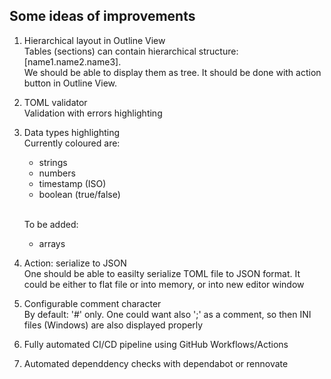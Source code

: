 Some ideas of improvements
--------------------------

1. Hierarchical layout in Outline View
   <br>
   Tables (sections) can contain hierarchical structure: [name1.name2.name3].
   <br>We should be able to display them as tree. 
   It should be done with action button in Outline View.
   
2. TOML validator 
   <br>
   Validation with errors highlighting
   
3. Data types highlighting
   <br>
   Currently coloured are:
    - strings
    - numbers
    - timestamp (ISO)
    - boolean (true/false)
   
   <br>To be added:
    - arrays
   
4. Action: serialize to JSON
   <br>
   One should be able to easilty serialize TOML file to JSON format.
   It could be either to flat file or into memory, or into new editor window
   
5. Configurable comment character
   <br>By default: '#' only. 
   One could want also ';' as a comment, so then INI files (Windows) are also displayed properly

6. Fully automated CI/CD pipeline using GitHub Workflows/Actions

7. Automated dependdency checks with dependabot or rennovate
